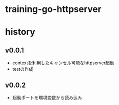 # training-go-httpserver

# history

## v0.0.1

- contextを利用したキャンセル可能なhttpserver起動
- testの作成

## v0.0.2

- 起動ポートを環境変数から読み込み
 
